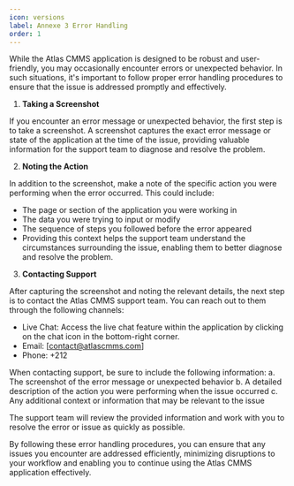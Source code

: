 ```yaml
---
icon: versions
label: Annexe 3 Error Handling
order: 1
---
```


While the Atlas CMMS application is designed to be robust and user-friendly, you may occasionally encounter errors or unexpected behavior. In such situations, it's important to follow proper error handling procedures to ensure that the issue is addressed promptly and effectively.

1. **Taking a Screenshot**

If you encounter an error message or unexpected behavior, the first step is to take a screenshot. A screenshot captures the exact error message or state of the application at the time of the issue, providing valuable information for the support team to diagnose and resolve the problem.

2. **Noting the Action**

In addition to the screenshot, make a note of the specific action you were performing when the error occurred. This could include:

- The page or section of the application you were working in
- The data you were trying to input or modify
- The sequence of steps you followed before the error appeared
- Providing this context helps the support team understand the circumstances surrounding the issue, enabling them to better diagnose and resolve the problem.

3. **Contacting Support**

After capturing the screenshot and noting the relevant details, the next step is to contact the Atlas CMMS support team. You can reach out to them through the following channels:

- Live Chat: Access the live chat feature within the application by clicking on the chat icon in the bottom-right corner.
- Email: [contact@atlascmms.com]
- Phone: +212

When contacting support, be sure to include the following information:
a. The screenshot of the error message or unexpected behavior
b. A detailed description of the action you were performing when the issue occurred
c. Any additional context or information that may be relevant to the issue

The support team will review the provided information and work with you to resolve the error or issue as quickly as possible.

By following these error handling procedures, you can ensure that any issues you encounter are addressed efficiently, minimizing disruptions to your workflow and enabling you to continue using the Atlas CMMS application effectively.